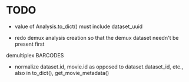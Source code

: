 # TODO

- value of Analysis.to_dict() must include dataset_uuid

- redo demux analysis creation so that the demux dataset needn't be present first

demultiplex BARCODES

- normalize dataset.id, movie.id as opposed to dataset.dataset_id, etc., also in to_dict(), get_movie_metadata()